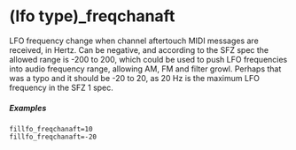 ---
---
# (lfo type)_freqchanaft

LFO frequency change when channel aftertouch MIDI messages are received, in Hertz.
Can be negative, and according to the SFZ spec the allowed range is -200 to 200,
which could be used to push LFO frequencies into audio frequency range,
allowing AM, FM and filter growl. Perhaps that was a typo and it should be
-20 to 20, as 20 Hz is the maximum LFO frequency in the SFZ 1 spec.

##### Examples

```
fillfo_freqchanaft=10
fillfo_freqchanaft=-20
```
